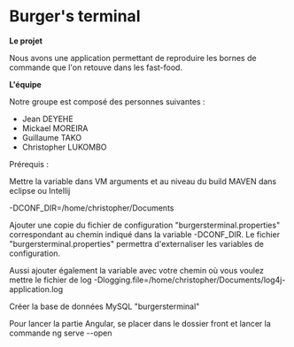 # Burger's terminal

**Le projet**

Nous avons une application permettant de reproduire les bornes de commande que l'on retouve dans les fast-food.

**L'équipe**

Notre groupe est composé des personnes suivantes :

- Jean DEYEHE
- Mickael MOREIRA
- Guillaume TAKO
- Christopher LUKOMBO

Prérequis :

Mettre la variable dans VM arguments et au niveau du build MAVEN dans eclipse ou Intellij

-DCONF_DIR=/home/christopher/Documents

Ajouter une copie du fichier de configuration "burgersterminal.properties" correspondant au chemin indiqué dans la variable -DCONF_DIR. Le fichier "burgersterminal.properties" permettra d'externaliser les variables de configuration.

Aussi ajouter également la variable avec votre chemin où vous voulez mettre le fichier de log
-Dlogging.file=/home/christopher/Documents/log4j-application.log

Créer la base de données MySQL "burgersterminal"

Pour lancer la partie Angular, se placer dans le dossier front et lancer la commande ng serve --open

